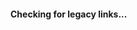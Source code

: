#### Checking for legacy links...
<script>newlink=window.location.pathname;document.title='Checking for legacy links…';if(newlink.split('/')[1]=='content'){newlink=newlink.replace('/content','')}if(newlink.split('/')[1]=='mcpedl'){newlink=newlink.replace('/mcpedl','')}if(newlink.split('/')[1]=='Versions'){newlink=newlink.replace('Versions','versions')};if(newlink.split('/')[1]=='KeeCapes'){newlink=newlink.replace('KeeCapes','keecapes')};if(isNaN(newlink.split('/')[1])==false){if(newlink.split('/')[2]){newlink=newlink.replace('/'+newlink.split('/')[1],'')+'/'+newlink.split('/')[1]}else{newlink=newlink.replace('/'+newlink.split('/')[1],'')}};
if(newlink.split('/')[1].split('.')[1]){newlink=newlink.replace(newlink.split('/')[1],newlink.split('/')[1].split('.')[0])};if(newlink.split('/')[1]=='PanoramaSwitcher'){newlink=newlink.replace('PanoramaSwitcher','panorama-switcher')}if(newlink.split('/')[1]=='StoreSwitcher'){newlink=newlink.replace('StoreSwitcher','store-switcher')}if(newlink!==window.location.pathname){window.location.pathname=newlink};document.title=`Couldn't find this page`;document.getElementById('checking-for-legacy-links').textContent=`We've searched through our legacy links and still couldn't find this page, if you believe this is an error, please try again later, or go back to the home page and search for the content you're looking for.`</script>

